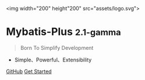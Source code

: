 <img width="200" height"200" src="assets/logo.svg">

# Mybatis-Plus <small>2.1-gamma</small>

> Born To Simplify Development

- Simple、Powerful、Extensibility

[GitHub](https://github.com/baomidou/mybatis-plus)
[Get Started](#简介)

